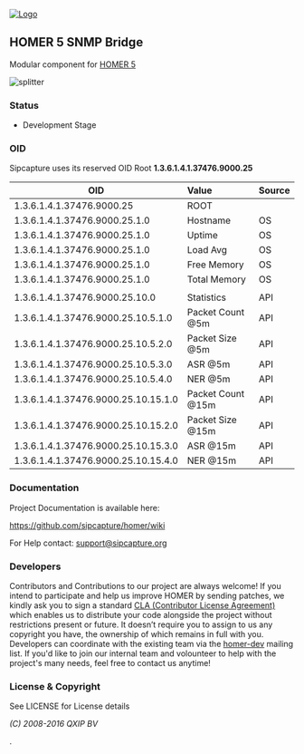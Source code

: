 [![Logo](http://sipcapture.org/data/images/sipcapture_header.png)](http://sipcapture.org)

## HOMER 5 SNMP Bridge

Modular component for [HOMER 5](http://github.com/sipcapture/homer)


![splitter](http://i.imgur.com/lytn4zn.png)

### Status

* Development Stage

### OID 

Sipcapture uses its reserved OID Root **1.3.6.1.4.1.37476.9000.25**

| OID                            | Value           | Source  |
| ------------------------------ |:--------------- |:------- |
| 1.3.6.1.4.1.37476.9000.25      | ROOT            |         |
| 1.3.6.1.4.1.37476.9000.25.1.0  | Hostname        | OS      |
| 1.3.6.1.4.1.37476.9000.25.1.0  | Uptime          | OS      |
| 1.3.6.1.4.1.37476.9000.25.1.0  | Load Avg        | OS      |
| 1.3.6.1.4.1.37476.9000.25.1.0  | Free Memory     | OS      |
| 1.3.6.1.4.1.37476.9000.25.1.0  | Total Memory    | OS      |
|   |  |  |
| 1.3.6.1.4.1.37476.9000.25.10.0      | Statistics    | API   |
| 1.3.6.1.4.1.37476.9000.25.10.5.1.0  | Packet Count @5m   | API   |
| 1.3.6.1.4.1.37476.9000.25.10.5.2.0  | Packet Size @5m   | API   |
| 1.3.6.1.4.1.37476.9000.25.10.5.3.0  | ASR @5m   | API   |
| 1.3.6.1.4.1.37476.9000.25.10.5.4.0  | NER @5m   | API   |
| 1.3.6.1.4.1.37476.9000.25.10.15.1.0  | Packet Count @15m   | API   |
| 1.3.6.1.4.1.37476.9000.25.10.15.2.0  | Packet Size @15m   | API   |
| 1.3.6.1.4.1.37476.9000.25.10.15.3.0  | ASR @15m   | API   |
| 1.3.6.1.4.1.37476.9000.25.10.15.4.0  | NER @15m   | API   |


### Documentation

Project Documentation is available here:

https://github.com/sipcapture/homer/wiki

For Help contact: support@sipcapture.org



### Developers
Contributors and Contributions to our project are always welcome! If you intend to participate and help us improve HOMER by sending patches, we kindly ask you to sign a standard [CLA (Contributor License Agreement)](http://cla.qxip.net) which enables us to distribute your code alongside the project without restrictions present or future. It doesn’t require you to assign to us any copyright you have, the ownership of which remains in full with you. Developers can coordinate with the existing team via the [homer-dev](http://groups.google.com/group/homer-dev) mailing list. If you'd like to join our internal team and volounteer to help with the project's many needs, feel free to contact us anytime!




### License & Copyright

See LICENSE for License details

*(C) 2008-2016 QXIP BV*

.
